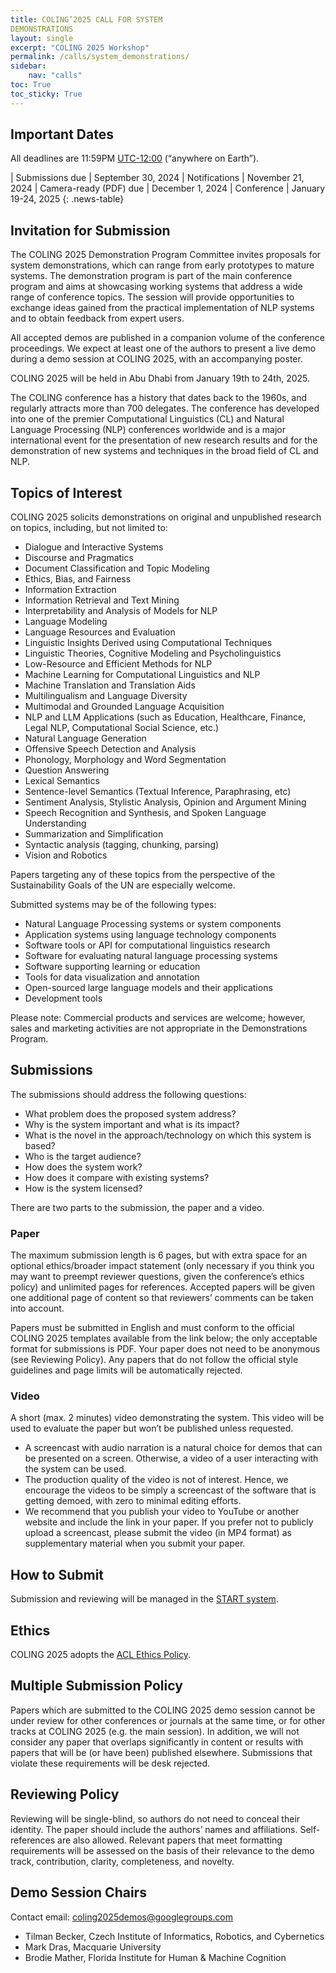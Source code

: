 ```yaml
---
title: COLING’2025 CALL FOR SYSTEM
DEMONSTRATIONS
layout: single
excerpt: "COLING 2025 Workshop"
permalink: /calls/system_demonstrations/
sidebar: 
    nav: "calls"
toc: True
toc_sticky: True
---
```


## Important Dates
All deadlines are 11:59PM [UTC-12:00](https://www.timeanddate.com/time/zone/timezone/utc-12) (“anywhere on Earth”).
<style>
.news-table { font-size: .9em; table-layout: fixed; text-align: left; }
.news-table tr td:nth-child(1) { font-weight: bold; width: 80em; }
.news-table { font-size: .9em; table-layout: fixed;}
/*.news-table tr td:nth-child(1) {font-weight: bold; width: 25em; }*/
.news-table tr td:nth-child(2) {width: 55em; }
.red-text { color: red; }
</style>
| Submissions due | September 30, 2024
| Notifications | November 21, 2024
| Camera-ready (PDF) due | December 1, 2024
| Conference | January 19-24, 2025
{: .news-table}


## Invitation for Submission
The COLING 2025 Demonstration Program Committee invites proposals for system demonstrations, which can range from early prototypes to mature systems. The demonstration program is part of the main conference program and aims at showcasing working systems that address a wide range of conference topics. The session will provide opportunities to exchange ideas gained from the practical implementation of NLP systems and to obtain feedback from expert users.

All accepted demos are published in a companion volume of the conference proceedings. We expect at least one of the authors to present a live demo during a demo session at COLING 2025, with an accompanying poster.

COLING 2025 will be held in Abu Dhabi from January 19th to 24th, 2025.

The COLING conference has a history that dates back to the 1960s, and regularly attracts more than 700 delegates. The conference has developed into one of the premier Computational Linguistics (CL) and Natural Language Processing (NLP) conferences worldwide and is a major international event for the presentation of new research results and for the demonstration of new systems and techniques in the broad field of CL and NLP.

## Topics of Interest
COLING 2025 solicits demonstrations on original and unpublished research on topics, including, but not limited to:

- Dialogue and Interactive Systems
- Discourse and Pragmatics
- Document Classification and Topic Modeling
- Ethics, Bias, and Fairness
- Information Extraction
- Information Retrieval and Text Mining
- Interpretability and Analysis of Models for NLP
- Language Modeling
- Language Resources and Evaluation
- Linguistic Insights Derived using Computational Techniques
- Linguistic Theories, Cognitive Modeling and Psycholinguistics
- Low-Resource and Efficient Methods for NLP
- Machine Learning for Computational Linguistics and NLP
- Machine Translation and Translation Aids
- Multilingualism and Language Diversity
- Multimodal and Grounded Language Acquisition
- NLP and LLM Applications (such as Education, Healthcare, Finance, Legal 
NLP, Computational Social Science, etc.)
- Natural Language Generation
- Offensive Speech Detection and Analysis
- Phonology, Morphology and Word Segmentation
- Question Answering
- Lexical Semantics
- Sentence-level Semantics (Textual Inference, Paraphrasing, etc)
- Sentiment Analysis, Stylistic Analysis, Opinion and Argument Mining
- Speech Recognition and Synthesis, and Spoken Language Understanding
- Summarization and Simplification
- Syntactic analysis (tagging, chunking, parsing)
- Vision and Robotics

Papers targeting any of these topics from the perspective of the Sustainability Goals of the UN are especially welcome.

Submitted systems may be of the following types:

- Natural Language Processing systems or system components
- Application systems using language technology components
- Software tools or API for computational linguistics research
- Software for evaluating natural language processing systems
- Software supporting learning or education
- Tools for data visualization and annotation
- Open-sourced large language models and their applications
- Development tools

Please note: Commercial products and services are welcome; however, sales and marketing activities are not appropriate in the Demonstrations Program.

## Submissions
The submissions should address the following questions:

- What problem does the proposed system address?
- Why is the system important and what is its impact?
- What is the novel in the approach/technology on which this system is based?
- Who is the target audience?
- How does the system work?
- How does it compare with existing systems?
- How is the system licensed?

There are two parts to the submission, the paper and a video.

### Paper
The maximum submission length is 6 pages, but with extra space for an optional ethics/broader impact statement (only necessary if you think you may want to preempt reviewer questions, given the conference’s ethics policy) and unlimited pages for references. Accepted papers will be given one additional page of content so that reviewers’ comments can be taken into account.

Papers must be submitted in English and must conform to the official COLING 2025 templates available from the link below; the only acceptable format for submissions is PDF. Your paper does not need to be anonymous (see Reviewing Policy). Any papers that do not follow the official style guidelines and page limits will be automatically rejected.

### Video
A short (max. 2 minutes) video demonstrating the system. This video will be used to evaluate the paper but won’t be published unless requested.

- A screencast with audio narration is a natural choice for demos that can be presented on a screen. Otherwise, a video of a user interacting with the system can be used.
- The production quality of the video is not of interest. Hence, we encourage the videos to be simply a screencast of the software that is getting demoed, with zero to minimal editing efforts.
- We recommend that you publish your video to YouTube or another website and include the link in your paper. If you prefer not to publicly upload a screencast, please submit the video (in MP4 format) as supplementary material when you submit your paper.

## How to Submit
Submission and reviewing will be managed in the [START system](https://softconf.com/coling2025/demosCL25/).

## Ethics
COLING 2025 adopts the [ACL Ethics Policy](https://www.aclweb.org/portal/content/acl-code-ethics).

## Multiple Submission Policy
Papers which are submitted to the COLING 2025 demo session cannot be under review for other conferences or journals at the same time, or for other tracks at COLING 2025 (e.g. the main session). In addition, we will not consider any paper that overlaps significantly in content or results with papers that will be (or have been) published elsewhere. Submissions that violate these requirements will be desk rejected.

## Reviewing Policy
Reviewing will be single-blind, so authors do not need to conceal their identity. The paper should include the authors’ names and affiliations. Self-references are also allowed. Relevant papers that meet formatting requirements will be assessed on the basis of their relevance to the demo track, contribution, clarity, completeness, and novelty.


## Demo Session Chairs
Contact email: [coling2025demos@googlegroups.com](mailto:coling2025demos@googlegroups.com)
- Tilman Becker, Czech Institute of Informatics, Robotics, and Cybernetics
- Mark Dras, Macquarie University
- Brodie Mather, Florida Institute for Human & Machine Cognition
